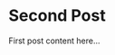 <!--
   - $File: 2018-10-29_Second_Posthtml $
   - $Date: 2018-10-23 20:34:03 $
   - $Revision: $
   - $Creator: Jen-Chieh Shen $
   - $Notice: See LICENSE.txt for modification and distribution information
   -                   Copyright © 2018 by Shen, Jen-Chieh $
-->


<div id="content-header">
  <h1>
    Second Post
  </h1>
</div>

<p>
  First post content here...
</p>
